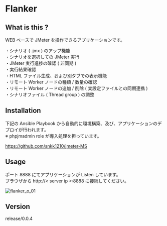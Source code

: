 
# Flanker

## What is this ?

WEB ベースで JMeter を操作できるアプリケーションです。

・シナリオ ( .jmx ) のアップ機能  
・シナリオを選択しての JMeter 実行  
・JMeter 実行進捗の確認 ( 非同期 )  
・実行結果確認  
・HTML ファイル生成、および別タブでの表示機能  
・リモート Worker ノードの種類 / 数量の確認  
・リモート Worker ノードの追加 / 削除 ( 実設定ファイルとの同期連携 )  
・シナリオファイル ( Thread group ) の調整

## Installation

下記の Ansible Playbook から自動的に環境構築、及び、アプリケーションのデプロイが行われます。  
※ phpjmadmin role が導入処理を担っています。  

https://github.com/snkk1210/jmeter-MS

## Usage

ポート 8888 にてアプリケーションが Listen しています。  
ブラウザから http://\< server ip \>:8888 に接続してください。 


![flanker_o_01](https://user-images.githubusercontent.com/46625712/205951781-eef218f3-1c6e-413c-ae86-4707cf235d36.gif)

## Version

release/0.0.4